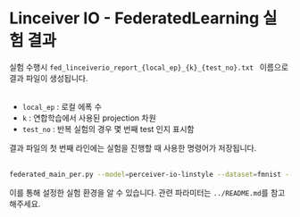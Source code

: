 # Linceiver IO - FederatedLearning 실험 결과

실험 수행시 `fed_linceiverio_report_{local_ep}_{k}_{test_no}.txt ` 이름으로 결과 파일이 생성됩니다. <br><br>
* `local_ep` : 로컬 에폭 수
* `k` : 연합학습에서 사용된 projection 차원
* `test_no` : 반복 실험의 경우 몇 번째 test 인지 표시함

결과 파일의 첫 번째 라인에는 실험을 진행할 때 사용한 명령어가 저장됩니다. <br><br>

```bash
federated_main_per.py --model=perceiver-io-linstyle --dataset=fmnist --iid=1 --epochs=10 --optimizer=adam --lr=5e-4 --frac=1.0 --num_users=10 --local_bs=64 --local_ep=5 --test_no=1 --k=128
```

이를 통해 설정한 실험 환경을 알 수 있습니다. 관련 파라미터는 `../README.md`를 참고 해주세요.
